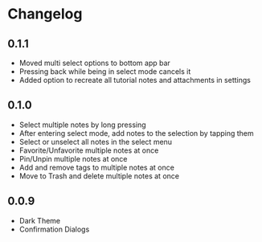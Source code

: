 # Changelog

## 0.1.1

- Moved multi select options to bottom app bar
- Pressing back while being in select mode cancels it
- Added option to recreate all tutorial notes and attachments in settings

## 0.1.0

- Select multiple notes by long pressing
- After entering select mode, add notes to the selection by tapping them
- Select or unselect all notes in the select menu
- Favorite/Unfavorite multiple notes at once
- Pin/Unpin multiple notes at once
- Add and remove tags to multiple notes at once
- Move to Trash and delete multiple notes at once

## 0.0.9

- Dark Theme
- Confirmation Dialogs
